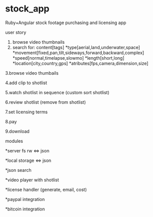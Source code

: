 # stock_app
Ruby+Angular stock footage purchasing and licensing app

user story

1. browse video thumbnails
2. search for:  content[tags]
              *type[aerial,land,underwater,space]
              *movement[fixed,pan,tilt,sideways,forward,backward,complex]
              *speed[normal,timelapse,slowmo]
              *length[short,long]
              *location[city,country,gps]
              *atributes[fps,camera,dimension,size]

3.browse video thumbails

4.add clip to shotlist

5.watch shotlist in sequence (custom sort shotlist)

6.review shotlist (remove from shotlist)

7.set licensing terms

8.pay

9.download





modules

*server fs rw <=> json

*local storage <=> json

*json search

*video player with shotlist

*license handler (generate, email, cost)

*paypal integration

*bitcoin integration
